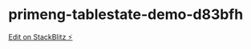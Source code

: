 # primeng-tablestate-demo-d83bfh

[Edit on StackBlitz ⚡️](https://stackblitz.com/edit/primeng-tablestate-demo-d83bfh)